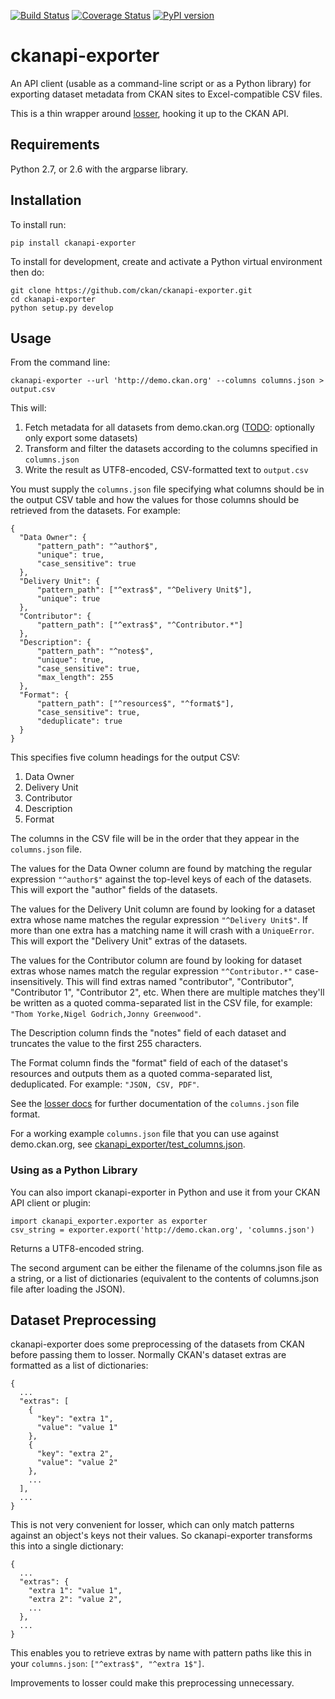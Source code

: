 [![Build Status](https://travis-ci.org/ckan/ckanapi-exporter.svg)](https://travis-ci.org/ckan/ckanapi-exporter)
[![Coverage Status](https://img.shields.io/coveralls/ckan/ckanapi-exporter.svg)](https://coveralls.io/r/ckan/ckanapi-exporter)
[![PyPI version](https://badge.fury.io/py/ckanapi-exporter.svg)](http://badge.fury.io/py/ckanapi-exporter)


ckanapi-exporter
================

An API client (usable as a command-line script or as a Python library)
for exporting dataset metadata from CKAN sites to Excel-compatible
CSV files.

This is a thin wrapper around [losser](https://github.com/ckan/losser),
hooking it up to the CKAN API.

Requirements
------------

Python 2.7, or 2.6 with the argparse library.


Installation
------------

To install run:

    pip install ckanapi-exporter

To install for development, create and activate a Python virtual environment
then do:

    git clone https://github.com/ckan/ckanapi-exporter.git
    cd ckanapi-exporter
    python setup.py develop


Usage
-----

From the command line:

    ckanapi-exporter --url 'http://demo.ckan.org' --columns columns.json > output.csv

This will:

1. Fetch metadata for all datasets from demo.ckan.org
   ([TODO](https://github.com/ckan/ckanapi-exporter/issues/1): optionally only export some datasets)
2. Transform and filter the datasets according to the columns specified in `columns.json`
3. Write the result as UTF8-encoded, CSV-formatted text to `output.csv`

You must supply the `columns.json` file specifying what columns should be in
the output CSV table and how the values for those columns should be retrieved
from the datasets. For example:

    {
      "Data Owner": {
          "pattern_path": "^author$",
          "unique": true,
          "case_sensitive": true
      },
      "Delivery Unit": {
          "pattern_path": ["^extras$", "^Delivery Unit$"],
          "unique": true
      },
      "Contributor": {
          "pattern_path": ["^extras$", "^Contributor.*"]
      },
      "Description": {
          "pattern_path": "^notes$",
          "unique": true,
          "case_sensitive": true,
          "max_length": 255
      },
      "Format": {
          "pattern_path": ["^resources$", "^format$"],
          "case_sensitive": true,
          "deduplicate": true
      }
    }

This specifies five column headings for the output CSV:

1. Data Owner
2. Delivery Unit
3. Contributor
4. Description
5. Format

The columns in the CSV file will be in the order that they appear in the
`columns.json` file.

The values for the Data Owner column are found by matching the regular
expression `"^author$"` against the top-level keys of each of the datasets.
This will export the "author" fields of the datasets.

The values for the Delivery Unit column are found by looking for a dataset
extra whose name matches the regular expression `"^Delivery Unit$"`. If more
than one extra has a matching name it will crash with a `UniqueError`.
This will export the "Delivery Unit" extras of the datasets.

The values for the Contributor column are found by looking for dataset
extras whose names match the regular expression `"^Contributor.*"`
case-insensitively. This will find extras named "contributor", "Contributor",
"Contributor 1", "Contributor 2", etc. When there are multiple matches they'll
be written as a quoted comma-separated list in the CSV file, for example:
`"Thom Yorke,Nigel Godrich,Jonny Greenwood"`.

The Description column finds the "notes" field of each dataset and truncates
the value to the first 255 characters.

The Format column finds the "format" field of each of the dataset's resources
and outputs them as a quoted comma-separated list, deduplicated. For example:
`"JSON, CSV, PDF"`.

See the [losser docs](https://github.com/ckan/losser) for further documentation
of the `columns.json` file format.

For a working example `columns.json` file that you can use against demo.ckan.org,
see [ckanapi_exporter/test_columns.json](test_columns.json).


### Using as a Python Library

You can also import ckanapi-exporter in Python and use it from your CKAN API
client or plugin:

    import ckanapi_exporter.exporter as exporter
    csv_string = exporter.export('http://demo.ckan.org', 'columns.json')

Returns a UTF8-encoded string.

The second argument can be either the filename of the columns.json file as a
string, or a list of dictionaries (equivalent to the contents of columns.json
file after loading the JSON).


Dataset Preprocessing
---------------------

ckanapi-exporter does some preprocessing of the datasets from CKAN before
passing them to losser. Normally CKAN's dataset extras are formatted as a list
of dictionaries:

    {
      ...
      "extras": [
        {
          "key": "extra 1",
          "value": "value 1"
        },
        {
          "key": "extra 2",
          "value": "value 2"
        },
        ...
      ],
      ...
    }

This is not very convenient for losser, which can only match patterns against
an object's keys not their values. So ckanapi-exporter transforms this into a
single dictionary:

    {
      ...
      "extras": {
        "extra 1": "value 1",
        "extra 2": "value 2",
        ...
      },
      ...
    }

This enables you to retrieve extras by name with pattern paths like this in
your `columns.json`: `["^extras$", "^extra 1$"]`.

Improvements to losser could make this preprocessing unnecessary.
